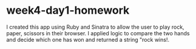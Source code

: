 # week4-day1-homework

I created this app using Ruby and Sinatra to allow the user to play rock, paper, scissors in their browser. I applied
logic to compare the two hands and decide which one has won and returned a string "rock wins!.  
